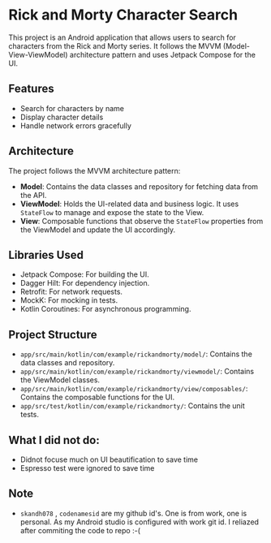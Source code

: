# Rick and Morty Character Search

This project is an Android application that allows users to search for characters from the Rick and Morty series. It follows the MVVM (Model-View-ViewModel) architecture pattern and uses Jetpack Compose for the UI.

## Features

- Search for characters by name
- Display character details
- Handle network errors gracefully

## Architecture

The project follows the MVVM architecture pattern:

- **Model**: Contains the data classes and repository for fetching data from the API.
- **ViewModel**: Holds the UI-related data and business logic. It uses `StateFlow` to manage and expose the state to the View.
- **View**: Composable functions that observe the `StateFlow` properties from the ViewModel and update the UI accordingly.

## Libraries Used

- Jetpack Compose: For building the UI.
- Dagger Hilt: For dependency injection.
- Retrofit: For network requests.
- MockK: For mocking in tests.
- Kotlin Coroutines: For asynchronous programming.


## Project Structure

- `app/src/main/kotlin/com/example/rickandmorty/model/`: Contains the data classes and repository.
- `app/src/main/kotlin/com/example/rickandmorty/viewmodel/`: Contains the ViewModel classes.
- `app/src/main/kotlin/com/example/rickandmorty/view/composables/`: Contains the composable functions for the UI.
- `app/src/test/kotlin/com/example/rickandmorty/`: Contains the unit tests.


## What I did not do:

- Didnot focuse much on UI beautification to save time
- Espresso test were ignored to save time

## Note
- `skandh078` , `codenamesid` are my github id's. One is from work, one is personal. As my Android studio is configured with work git id. I reliazed after commiting the code to repo :-(

  
 
